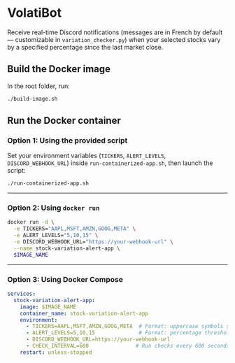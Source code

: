 # VolatiBot

Receive real-time Discord notifications (messages are in French by default — customizable in `variation_checker.py`) when your selected stocks vary by a specified percentage since the last market close.



## Build the Docker image

In the root folder, run:

```bash
./build-image.sh
```


## Run the Docker container

### Option 1: Using the provided script

Set your environment variables (`TICKERS`, `ALERT_LEVELS`, `DISCORD_WEBHOOK_URL`) inside `run-containerized-app.sh`, then launch the script:

```bash
./run-containerized-app.sh
```

---

### Option 2: Using `docker run`

```bash
docker run -d \
  -e TICKERS="AAPL,MSFT,AMZN,GOOG,META" \
  -e ALERT_LEVELS="5,10,15" \
  -e DISCORD_WEBHOOK_URL="https://your-webhook-url" \
  --name stock-variation-alert-app \
  $IMAGE_NAME
```

---

### Option 3: Using Docker Compose

```yaml
services:
  stock-variation-alert-app:
    image: $IMAGE_NAME
    container_name: stock-variation-alert-app
    environment:
      - TICKERS=AAPL,MSFT,AMZN,GOOG,META  # Format: uppercase symbols separated by commas
      - ALERT_LEVELS=5,10,15              # Format: percentage thresholds separated by commas
      - DISCORD_WEBHOOK_URL=https://your-webhook-url
      - CHECK_INTERVAL=600               # Run checks every 600 seconds (10 minutes)
    restart: unless-stopped
```
